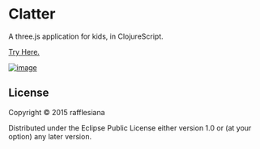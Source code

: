 # Clatter

A three.js application for kids, in ClojureScript.

[Try Here.](http://rafflesiana.github.io/clatter)

[![image](http://rafflesiana.github.io/clatter/resources/image.png)](http://rafflesiana.github.io/clatter)

## License

Copyright © 2015 rafflesiana

Distributed under the Eclipse Public License either version 1.0 or (at your option) any later version.

